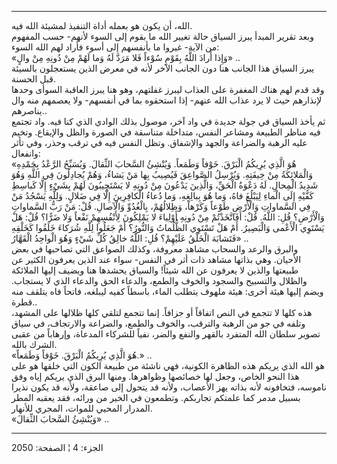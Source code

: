 ------------------------------------------------------------------------

الله، أن يكون هو بعمله أداة التنفيذ لمشيئة الله فيه.  
وبعد تقرير المبدأ يبرز السياق حالة تغيير الله ما بقوم إلى السوء لأنهم-
حسب المفهوم من الآية- غيروا ما بأنفسهم إلى أسوء فأراد لهم الله السوء:  
«وَإِذا أَرادَ اللَّهُ بِقَوْمٍ سُوْءاً فَلا مَرَدَّ لَهُ وَما لَهُمْ مِنْ دُونِهِ مِنْ والٍ» ..  
يبرز السياق هذا الجانب هنا دون الجانب الآخر لأنه في معرض الذين يستعجلون
بالسيئة قبل الحسنة.  
وقد قدم لهم هناك المغفرة على العذاب ليبرز غفلتهم، وهو هنا يبرز العاقبة
السوأى وحدها لإنذارهم حيث لا يرد عذاب الله عنهم- إذا استحقوه بما في
أنفسهم- ولا يعصمهم منه وال يناصرهم..  
ثم يأخذ السياق في جولة جديدة في واد آخر، موصول بذلك الوادي الذي كنا فيه.
واد تجتمع فيه مناظر الطبيعة ومشاعر النفس، متداخلة متناسقة في الصورة
والظل والإيقاع. وتخيم عليه الرهبة والضراعة والجهد والإشفاق. وتظل النفس
فيه في ترقب وحذر، وفي تأثر وانفعال:  
«هُوَ الَّذِي يُرِيكُمُ الْبَرْقَ. خَوْفاً وَطَمَعاً. وَيُنْشِئُ السَّحابَ الثِّقالَ. وَيُسَبِّحُ الرَّعْدُ بِحَمْدِهِ
وَالْمَلائِكَةُ مِنْ خِيفَتِهِ. وَيُرْسِلُ الصَّواعِقَ فَيُصِيبُ بِها مَنْ يَشاءُ، وَهُمْ يُجادِلُونَ فِي اللَّهِ
وَهُوَ شَدِيدُ الْمِحالِ. لَهُ دَعْوَةُ الْحَقِّ، وَالَّذِينَ يَدْعُونَ مِنْ دُونِهِ لا يَسْتَجِيبُونَ لَهُمْ بِشَيْءٍ
إِلَّا كَباسِطِ كَفَّيْهِ إِلَى الْماءِ لِيَبْلُغَ فاهُ، وَما هُوَ بِبالِغِهِ، وَما دُعاءُ الْكافِرِينَ إِلَّا
فِي ضَلالٍ. وَلِلَّهِ يَسْجُدُ مَنْ فِي السَّماواتِ وَالْأَرْضِ طَوْعاً وَكَرْهاً، وَظِلالُهُمْ، بِالْغُدُوِّ
وَالْآصالِ. قُلْ: مَنْ رَبُّ السَّماواتِ وَالْأَرْضِ؟ قُلِ: اللَّهُ. قُلْ: أَفَاتَّخَذْتُمْ مِنْ دُونِهِ
أَوْلِياءَ لا يَمْلِكُونَ لِأَنْفُسِهِمْ نَفْعاً وَلا ضَرًّا؟ قُلْ: هَلْ يَسْتَوِي الْأَعْمى وَالْبَصِيرُ. أَمْ
هَلْ تَسْتَوِي الظُّلُماتُ وَالنُّورُ؟ أَمْ جَعَلُوا لِلَّهِ شُرَكاءَ خَلَقُوا كَخَلْقِهِ فَتَشابَهَ الْخَلْقُ
عَلَيْهِمْ؟ قُلِ: اللَّهُ خالِقُ كُلِّ شَيْءٍ وَهُوَ الْواحِدُ الْقَهَّارُ» ..  
والبرق والرعد والسحاب مشاهد معروفة، وكذلك الصواعق التي تصاحبها في بعض
الأحيان. وهي بذاتها مشاهد ذات أثر في النفس- سواء عند الذين يعرفون الكثير
عن طبيعتها والذين لا يعرفون عن الله شيئاً! والسياق يحشدها هنا ويضيف إليها
الملائكة والظلال والتسبيح والسجود والخوف والطمع، والدعاء الحق والدعاء
الذي لا يستجاب. ويضم إليها هيئة أخرى: هيئة ملهوف يتطلب الماء، باسطاً كفيه
ليبلغه، فاتحاً فاه يتلقف منه قطرة..  
هذه كلها لا تتجمع في النص اتفاقاً أو جزافاً. إنما تتجمع لتلقي كلها ظلالها
على المشهد، وتلفه في جو من الرهبة والترقب، والخوف والطمع، والضراعة
والارتجاف، في سياق تصوير سلطان الله المتفرد بالقهر والنفع والضر، نفياً
للشركاء المدعاة، وإرهاباً من عقبى الشرك بالله.  
«هُوَ الَّذِي يُرِيكُمُ الْبَرْقَ. خَوْفاً وَطَمَعاً.» ..  
هو الله الذي يريكم هذه الظاهرة الكونية، فهي ناشئة من طبيعة الكون التي
خلقها هو على هذا النحو الخاص، وجعل لها خصائصها وظواهرها. ومنها البرق
الذي يريكم إياه وفق ناموسه، فتخافونه لأنه بذاته يهز الأعصاب، ولأنه قد
يتحول إلى صاعقة، ولأنه قد يكون نذيرا بسبيل مدمر كما علمتكم تجاربكم.
وتطمعون في الخير من ورائه، فقد يعقبه المطر المدرار المحيي للموات، المجري
للأنهار.  
«وَيُنْشِئُ السَّحابَ الثِّقالَ» ..

------------------------------------------------------------------------

الجزء: 4 ¦ الصفحة: 2050
